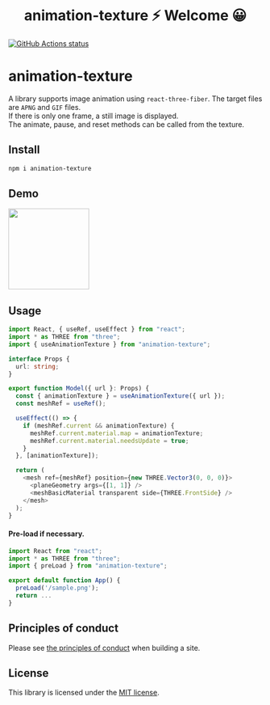 <h1 align="center">animation-texture ⚡ Welcome 😀</h1>

<p align="left">
  <a href="https://github.com/actions/setup-node"><img alt="GitHub Actions status" src="https://github.com/activeguild/animation-texture/workflows/automatic%20release/badge.svg" style="max-width:100%;"></a>
</p>

# animation-texture

A library supports image animation using `react-three-fiber`. The target files are `APNG` and `GIF` files. <br/>
If there is only one frame, a still image is displayed.<br/>
The animate, pause, and reset methods can be called from the texture.

## Install

```bash
npm i animation-texture
```

## Demo

<img src="https://github.com/activeguild/animation-texture/assets/39351982/00acf5d7-2077-4618-aef3-8a0be4b609d2" height="160" />

## Usage

```ts
import React, { useRef, useEffect } from "react";
import * as THREE from "three";
import { useAnimationTexture } from "animation-texture";

interface Props {
  url: string;
}

export function Model({ url }: Props) {
  const { animationTexture } = useAnimationTexture({ url });
  const meshRef = useRef();

  useEffect(() => {
    if (meshRef.current && animationTexture) {
      meshRef.current.material.map = animationTexture;
      meshRef.current.material.needsUpdate = true;
    }
  }, [animationTexture]);

  return (
    <mesh ref={meshRef} position={new THREE.Vector3(0, 0, 0)}>
      <planeGeometry args={[1, 1]} />
      <meshBasicMaterial transparent side={THREE.FrontSide} />
    </mesh>
  );
}
```

#### Pre-load if necessary.

```ts
import React from "react";
import * as THREE from "three";
import { preLoad } from "animation-texture";

export default function App() {
  preLoad('/sample.png');
  return ...
}

```

## Principles of conduct

Please see [the principles of conduct](https://github.com/activeguild/animation-texture/blob/main/.github/CONTRIBUTING.md) when building a site.

## License

This library is licensed under the [MIT license](https://github.com/activeguild/animation-texture/blob/main/LICENSE).
